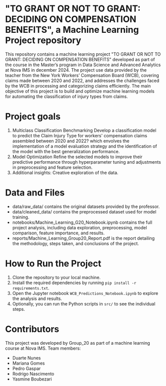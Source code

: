 # "TO GRANT OR NOT TO GRANT: DECIDING ON COMPENSATION BENEFITS", a Machine Learning Project repository
This repository contains a machine learning project "TO GRANT OR NOT TO GRANT: DECIDING ON COMPENSATION BENEFITS" developed as part of the course in the Master’s program in Data Science and Advanced Analytics at Nova IMS in december 2024. The project use data provided by the teacher from the New York Workers’ Compensation Board (WCB), covering claims made between 2020 and 2022, and addresses the challenges faced by the WCB in processing and categorizing claims efficiently.
The main objective of this project is to build and optimize machine learning models for automating the classification of injury types from claims.

# Project goals
1. Multiclass Classification Benchmarking
Develop a classification model to predict the Claim Injury Type for workers' compensation claims assembled between 2020 and 2022? which envolves the implementation of a model evaluation strategy and the identification of the model with the best generalization performance.
2. Model Optimization
Refine the selected models to improve their predictive performance through hyperparameter tuning and adjustments in preprocessing and feature selection.
3. Additional insights: 
Creative exploration of the data.

# Data and Files
- data/raw_data/ contains the original datasets provided by the professor.
- data/cleaned_data/ contains the preprocessed dataset used for model training.
- notebooks/Machine_Learning_G20_Notebook.ipynb contains the full project analysis, including data exploration, preprocessing, model comparison, feature importance, and results.
- reports/Machine_Learning_Group20_Report.pdf is the report detailing the methodology, steps taken, and conclusions of the project.


# How to Run the Project
1. Clone the repository to your local machine.
2. Install the required dependencies by running `pip install -r requirements.txt`.
3. Open the Jupyter notebook `WCB_Predictions_Notebook.ipynb` to explore the analysis and results.
4. Optionally, you can run the Python scripts in `src/` to see the individual steps.

# Contributors
This project was developed by Group_20 as part of a machine learning course at Nova IMS. Team members:
- Duarte Nunes
- Mariana Gomes
- Pedro Gaspar
- Rodrigo Nascimento
- Yasmine Boubezari

  
